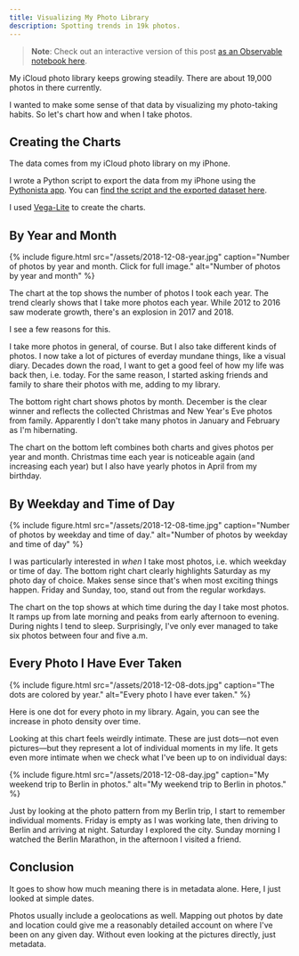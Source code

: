 ```yaml
---
title: Visualizing My Photo Library
description: Spotting trends in 19k photos.
---
```


> **Note**: Check out an interactive version of this post [as an Observable notebook here](https://beta.observablehq.com/d/2b277150e16e933e).

My iCloud photo library keeps growing steadily. There are about 19,000 photos in there currently. 

I wanted to make some sense of that data by visualizing my photo-taking habits. So let's chart how and when I take photos.

 <!--more-->

## Creating the Charts

The data comes from my iCloud photo library on my iPhone. 

I wrote a Python script to export the data from my iPhone using the [Pythonista app](http://omz-software.com/pythonista/). You can [find the script and the exported dataset here](https://gist.github.com/arthurhammer/a861fc9a91669397a5cc70fc9d8ebedd).

I used [Vega-Lite](http://vega.github.io/vega-lite/) to create the charts.

## By Year and Month

{% include figure.html src="/assets/2018-12-08-year.jpg" caption="Number of photos by year and month. Click for full image." alt="Number of photos by year and month" %}

The chart at the top shows the number of photos I took each year. The trend clearly shows that I take more photos each year. While 2012 to 2016 saw moderate growth, there's an explosion in 2017 and 2018.

I see a few reasons for this. 

I take more photos in general, of course. But I also take different kinds of photos. I now take a lot of pictures of everday mundane things, like a visual diary. Decades down the road, I want to get a good feel of how my life was back then, i.e. today. For the same reason, I started asking friends and family to share their photos with me, adding to my library.

The bottom right chart shows photos by month. December is the clear winner and reflects the collected Christmas and New Year's Eve photos from family. Apparently I don't take many photos in January and February as I'm hibernating.

The chart on the bottom left combines both charts and gives photos per year and month. Christmas time each year is noticeable again (and increasing each year) but I also have yearly photos in April from my birthday.

## By Weekday and Time of Day

{% include figure.html src="/assets/2018-12-08-time.jpg" caption="Number of photos by weekday and time of day." alt="Number of photos by weekday and time of day" %}

I was particularly interested in *when* I take most photos, i.e. which weekday or time of day. The bottom right chart clearly highlights Saturday as my photo day of choice. Makes sense since that's when most exciting things happen. Friday and Sunday, too, stand out from the regular workdays.

The chart on the top shows at which time during the day I take most photos. It ramps up from late morning and peaks from early afternoon to evening. During nights I tend to sleep. Surprisingly, I've only ever managed to take six photos between four and five a.m.

## Every Photo I Have Ever Taken

{% include figure.html src="/assets/2018-12-08-dots.jpg" caption="The dots are colored by year." alt="Every photo I have ever taken." %}

Here is one dot for every photo in my library. Again, you can see the increase in photo density over time.

Looking at this chart feels weirdly intimate. These are just dots—not even pictures—but they represent a lot of individual moments in my life. It gets even more intimate when we check what I've been up to on individual days:

{% include figure.html src="/assets/2018-12-08-day.jpg" caption="My weekend trip to Berlin in photos." alt="My weekend trip to Berlin in photos." %}

Just by looking at the photo pattern from my Berlin trip, I start to remember individual moments. Friday is empty as I was working late, then driving to Berlin and arriving at night. Saturday I explored the city. Sunday morning I watched the Berlin Marathon, in the afternoon I visited a friend.

## Conclusion

It goes to show how much meaning there is in metadata alone. Here, I just looked at simple dates.

 Photos usually include a geolocations as well. Mapping out photos by date and location could give me a reasonably detailed account on where I've been on any given day. Without even looking at the pictures directly, just metadata.

